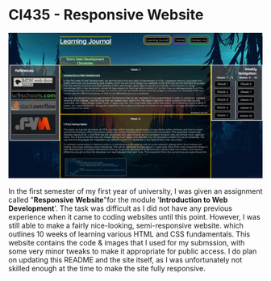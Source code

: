 # CI435 - Responsive Website

<p align="center">
  <img src="siteimage/ci453website (desktop).PNG" alt="Desktop Site View">
</p>

In the first semester of my first year of university, I was given an assignment called "**Responsive Website**"for the module '**Introduction to Web Development**'. The task was
difficult as I did not have any previous experience when it came to coding websites until this point. However, I was still able to make a fairly nice-looking, semi-responsive
website. which outlines 10 weeks of learning various HTML and CSS fundamentals. This website contains the code & images that I used for my submssion, with some very minor tweaks
to make it appropriate for public access. I do plan on updating this README and the site itself, as I was unfortunately not skilled enough at the time to make the site fully
responsive.
